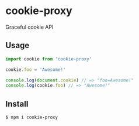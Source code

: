 # cookie-proxy
Graceful cookie API

## Usage

```javascript
import cookie from 'cookie-proxy'

cookie.foo = 'Awesome!'

console.log(document.cookie) // => "foo=Awesome!"
console.log(cookie.foo) // => "Awesome!"
```

## Install

```
$ npm i cookie-proxy
```

